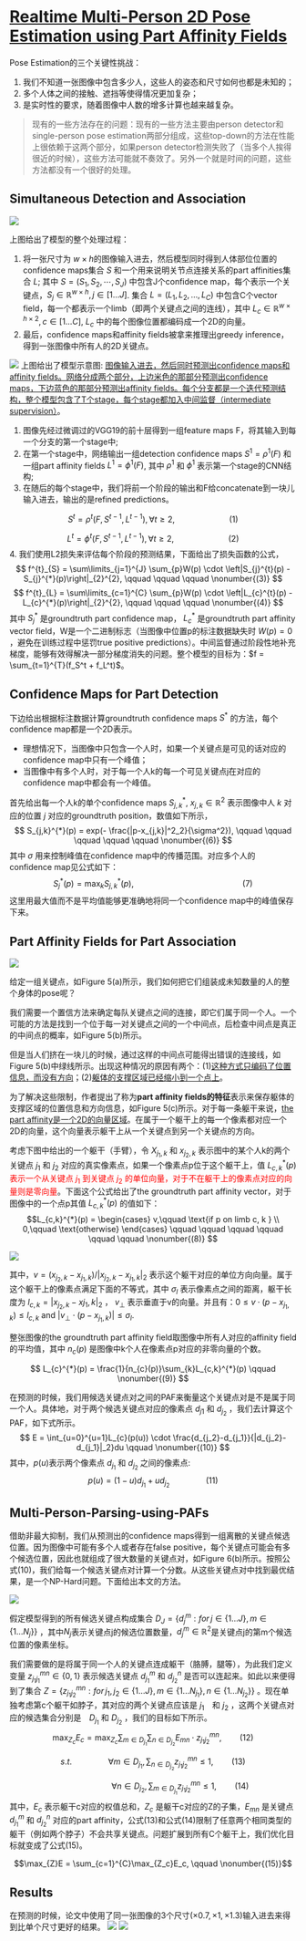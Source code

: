 # [Realtime Multi-Person 2D Pose Estimation using Part Affinity Fields](https://arxiv.org/pdf/1611.08050.pdf)

Pose Estimation的三个关键性挑战：
1. 我们不知道一张图像中包含多少人，这些人的姿态和尺寸如何也都是未知的；
2. 多个人体之间的接触、遮挡等使得情况更加复杂；
3. 是实时性的要求，随着图像中人数的增多计算也越来越复杂。

> 现有的一些方法存在的问题：现有的一些方法主要由person detector和single-person pose estimation两部分组成，这些top-down的方法在性能上很依赖于这两个部分，如果person detector检测失败了（当多个人挨得很近的时候），这些方法可能就不奏效了。另外一个就是时间的问题，这些方法都没有一个很好的处理。

## Simultaneous Detection and Association

![](http://7xsbsy.com1.z0.glb.clouddn.com/PAF_2.png)

上图给出了模型的整个处理过程：
1. 将一张尺寸为 $w\times h$的图像输入进去，然后模型同时得到人体部位位置的confidence maps集合 $S$ 和一个用来说明关节点连接关系的part affinities集合 $L$; 其中 $S=(S_1,S_2,\cdots, S_J)$ 中包含J个confidence map，每个表示一个关键点，$S_j \in \mathbb{R}^{\mathit{w} \times \mathit{h}}, j \in [1…J]$. 集合 $L=(L_1, L_2, …, L_C)$ 中包含C个vector field，每一个都表示一个limb（即两个关键点之间的连线），其中 $L_c \in \mathbb{R}^{\mathit{w} \times \mathit{h} \times 2}, c \in [1…C]$, $L_c$ 中的每个图像位置都编码成一个2D的向量。
2. 最后，confidence maps和affinity fields被拿来推理出greedy inference，得到一张图像中所有人的2D关键点。

![](http://7xsbsy.com1.z0.glb.clouddn.com/PAF_3.png)
上图给出了模型示意图: <u>图像输入进去，然后同时预测出confidence maps和affinity fields。网络分成两个部分，上边米色的那部分预测出confidence maps，下边蓝色的那部分预测出affinity fields。每个分支都是一个迭代预测结构，整个模型包含了T个stage，每个stage都加入中间监督（intermediate supervision）</u>。

1. 图像先经过微调过的VGG19的前十层得到一组feature maps F，将其输入到每一个分支的第一个stage中;
2. 在第一个stage中，网络输出一组detection confidence maps $S^1 = \rho^1(F)$ 和一组part affinity fields $L^1 = \phi^1(F)$, 其中 $\rho^1$ 和 $\phi^1$ 表示第一个stage的CNN结构;
3. 在随后的每个stage中，我们将前一个阶段的输出和F给concatenate到一块儿输入进去，输出的是refined predictions。

$$
S^t = \rho^t(F, S^{t-1}, L^{t-1}), \forall t \geq 2, \qquad \qquad \qquad \nonumber{(1)}
$$

$$
L^t = \phi^t(F, S^{t-1}, L^{t-1}), \forall t \geq 2, \qquad \qquad \qquad \nonumber{(2)}
$$
4. 我们使用L2损失来评估每个阶段的预测结果，下面给出了损失函数的公式，
$$
f^{t}_{S} = \sum\limits_{j=1}^{J} \sum_{p}W(p) \cdot \left|S_{j}^{t}(p) - S_{j}^{*}(p)\right|_{2}^{2}, \qquad \qquad \qquad \nonumber{(3)}
$$
$$
f^{t}_{L} = \sum\limits_{c=1}^{C} \sum_{p}W(p) \cdot \left|L_{c}^{t}(p) - L_{c}^{*}(p)\right|_{2}^{2}, \qquad \qquad \qquad \nonumber{(4)}
$$
其中 $S_{j}^{*}$ 是groundtruth part confidence map， $L_{c}^{*}$ 是groundtruth part affinity vector field，W是一个二进制标志（当图像中位置p的标注数据缺失时 $W(p)=0$ ，避免在训练过程中惩罚true positive predictions）。中间监督通过阶段性地补充梯度，能够有效得解决一部分梯度消失的问题。整个模型的目标为：$f = \sum_{t=1}^{T}(f_S^t + f_L^t)$。

## Confidence Maps for Part Detection
下边给出根据标注数据计算groundtruth confidence maps $S^{\ast}$ 的方法，每个confidence map都是一个2D表示。

- 理想情况下，当图像中只包含一个人时，如果一个关键点是可见的话对应的confidence map中只有一个峰值；
- 当图像中有多个人时，对于每一个人k的每一个可见关键点j在对应的confidence map中都会有一个峰值。

首先给出每一个人k的单个confidence maps $S_{j,k}^*$, $x_{j,k} \in \mathbb{R}^2$ 表示图像中人 $k$ 对应的位置 $j$ 对应的groundtruth position，数值如下所示，
$$
S_{j,k}^{*}(p) = exp(- \frac{|p-x_{j,k}|^2_2}{\sigma^2}), \qquad \qquad \qquad \qquad \qquad \nonumber{(6)}
$$
其中 $\sigma$ 用来控制峰值在confidence map中的传播范围。对应多个人的confidence map见公式如下：
$$
S_{j}^{*}(p) = \max_{k}S_{j,k}^{*}(p), \qquad \qquad \qquad \qquad \qquad \qquad \nonumber{(7)}
$$
这里用最大值而不是平均值能够更准确地将同一个confidence map中的峰值保存下来。

## Part Affinity Fields for Part Association
![](http://7xsbsy.com1.z0.glb.clouddn.com/PAF_5.png)

给定一组关键点，如Figure 5(a)所示，我们如何把它们组装成未知数量的人的整个身体的pose呢？

我们需要一个置信方法来确定每队关键点之间的连接，即它们属于同一个人。一个可能的方法是找到一个位于每一对关键点之间的一个中间点，后检查中间点是真正的中间点的概率，如Figure 5(b)所示。

但是当人们挤在一块儿的时候，通过这样的中间点可能得出错误的连接线，如Figure 5(b)中绿线所示。出现这种情况的原因有两个：(1)<u>这种方式只编码了位置信息，而没有方向</u>；(2)<u>躯体的支撑区域已经缩小到一个点上</u>。

为了解决这些限制，作者提出了称为<b>part affinity fields的特征</b>表示来保存躯体的支撑区域的位置信息和方向信息，如Figure 5(c)所示。对于每一条躯干来说，<u>the part affinity是一个2D的向量区域</u>。在属于一个躯干上的每一个像素都对应一个2D的向量，这个向量表示躯干上从一个关键点到另一个关键点的方向。

考虑下图中给出的一个躯干（手臂），令 $X_{j_1,k}$ 和 $x_{j_2,k}$ 表示图中的某个人k的两个关键点 $j_1$ 和 $j_2$ 对应的真实像素点，如果一个像素点p位于这个躯干上，值 $L_{c,k}^{\ast}(p)$ <font color="Red">表示一个从关键点 $j_1$ 到关键点 $j_2$ 的单位向量，对于不在躯干上的像素点对应的向量则是零向量</font>。下面这个公式给出了the groundtruth part affinity vector，对于图像中的一个点p其值 $L_{c,k}^{*}(p)$ 的值如下：
$$L_{c,k}^{*}(p) = \begin{cases}
v,\qquad \text{if p on limb c, k } \\
0,\qquad \text{otherwise}
\end{cases} \qquad \qquad \qquad \qquad \qquad \qquad \nonumber{(8)}
$$

![](http://7xsbsy.com1.z0.glb.clouddn.com/PAF_chatu.png)

其中，$v = (x_{j_2,k} - x_{j_1,k})/|x_{j_2,k} - x_{j_1,k}|_2$ 表示这个躯干对应的单位方向向量。属于这个躯干上的像素点满足下面的不等式，其中 $\sigma_{l}$ 表示像素点之间的距离，躯干长度为 $l_{c,k} = |x_{j_2,k}-x{j_1,k}|_2$ ， $v_{\perp}$ 表示垂直于v的向量。并且有：$0 \leq v \cdot (p-x_{j_1,k}) \leq l_{c,k} \text{ and } |v_{\perp} \cdot (p-x_{j_1,k})| \leq \sigma_l$.

整张图像的the groundtruth part affinity field取图像中所有人对应的affinity field的平均值，其中 $n_c(p)$ 是图像中k个人在像素点p对应的非零向量的个数。

$$
L_{c}^{*}(p) = \frac{1}{n_{c}(p)}\sum_{k}L_{c,k}^{*}(p) \qquad \nonumber{(9)}
$$

在预测的时候，我们用候选关键点对之间的PAF来衡量这个关键点对是不是属于同一个人。具体地，对于两个候选关键点对应的像素点 $d_{j1}$ 和 $d_{j_2}$ ，我们去计算这个PAF，如下式所示。
$$
E = \int_{u=0}^{u=1}L_{c}(p(u)) \cdot \frac{d_{j_2}-d_{j_1}}{|d_{j_2}-d_{j_1}|_2}du \qquad \nonumber{(10)}
$$
其中，$p(u)$表示两个像素点 $d_{j_1}$ 和 $d_{j_2}$ 之间的像素点:
$$
p(u) = (1-u)d_{j_1} + ud_{j_2} \qquad \qquad \nonumber{(11)}
$$

## Multi-Person-Parsing-using-PAFs
借助非最大抑制，我们从预测出的confidence maps得到一组离散的关键点候选位置。因为图像中可能有多个人或者存在false positive，每个关键点可能会有多个候选位置，因此也就组成了很大数量的关键点对，如Figure 6(b)所示。按照公式(10)，我们给每一个候选关键点对计算一个分数。从这些关键点对中找到最优结果，是一个NP-Hard问题。下面给出本文的方法。

![](http://7xsbsy.com1.z0.glb.clouddn.com/PAF_6.png)

假定模型得到的所有候选关键点构成集合 $D_J=\{d_{j}^{m}: for \, j \in \{1...J\}, m \in \{1...N_{j}\}\}$ ，其中$N_j$表示关键点j的候选位置数量，$d_j^m \in \mathbb{R}^2$是关键点j的第m个候选位置的像素坐标。

我们需要做的是将属于同一个人的关键点连成躯干（胳膊，腿等），为此我们定义变量 $z_{j_1j_1}^{mn} \in \{0, 1\}$ 表示候选关键点 $d_{j_1}^m$ 和 $d_{j_2}^n$ 是否可以连起来。如此以来便得到了集合 $Z=\{z_{j_1j_2}^{mn}: for \, j_1,j_2 \in \{1...J\},m\in\{1...N_{j_1}\},n\in\{1...N_{j_2}\}\}$ 。现在单独考虑第c个躯干如脖子，其对应的两个关键点应该是 $j_1$　和   $j_2$ ，这两个关键点对应的候选集合分别是　$D_{j_1}$ 和 $D_{j_2}$ ，我们的目标如下所示。
$$\max_{Z_c}E_c = \max_{Z_c}\sum_{m \in D_{j_1}}\sum_{n \in D_{j_2}}E_{mn} \cdot z_{j_1j_2}^{mn}, \qquad \nonumber{(12)}$$

$$s.t. \qquad \qquad \forall m \in D_{j_1}, \sum_{n \in D_{j_2}}z_{j_1j_2}^{mn} \leq 1, \qquad \nonumber{(13)}$$

$$\qquad \qquad \qquad \forall n \in D_{j_2}, \sum_{m \in D_{j_1}}z_{j_1j_2}^{mn}\leq1, \qquad \nonumber{(14)}$$
其中，$E_c$ 表示躯干c对应的权值总和，$Z_c$ 是躯干c对应的Z的子集，$E_{mn}$ 是关键点 $d_{j_1}^m$ 和 $d_{j_2}^n$ 对应的part affinity，公式(13)和公式(14)限制了任意两个相同类型的躯干（例如两个脖子）不会共享关键点。问题扩展到所有C个躯干上，我们优化目标就变成了公式(15)。

$$\max_{Z}E = \sum_{c=1}^{C}\max_{Z_c}E_c, \qquad \nonumber{(15)}$$

## Results
在预测的时候，论文中使用了同一张图像的3个尺寸($\times0.7,\times1,\times1.3$)输入进去来得到比单个尺寸更好的结果。
![](http://7xsbsy.com1.z0.glb.clouddn.com/PAF_table_1_2.png)
![](http://7xsbsy.com1.z0.glb.clouddn.com/PAF_table_3.png)
